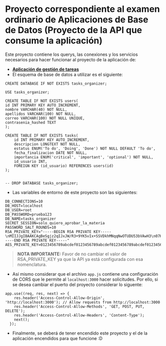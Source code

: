 # Proyecto correspondiente al examen ordinario de Aplicaciones de Base de Datos (Proyecto de la API que consume la aplicación)
Este proyecto contiene los querys, las conexiones y los servicios necesarios para hacer funcionar al proyecto de la aplicación de:
+ **[Aplicación de gestión de tareas](https://github.com/CarlosPaz64/ordinario_app_database.git)**
+ El esquema de base de datos a utilizar es el siguiente:
```
CREATE DATABASE IF NOT EXISTS tasks_organizer;

USE tasks_organizer;

CREATE TABLE IF NOT EXISTS users(
id INT PRIMARY KEY AUTO_INCREMENT,
nombre VARCHAR(40) NOT NULL, 
apellidos VARCHAR(100) NOT NULL,
correo VARCHAR(100) NOT NULL UNIQUE,
contrasenia_hashed TEXT
);

CREATE TABLE IF NOT EXISTS tasks(
    id INT PRIMARY KEY AUTO_INCREMENT,
    descripcion LONGTEXT NOT NULL,
    estatus ENUM('To do', 'Doing', 'Done') NOT NULL DEFAULT 'To do',
    fecha_finalizacion DATE NOT NULL,
    importancia ENUM('critical', 'important', 'optional') NOT NULL,
    id_usuario INT,
    FOREIGN KEY (id_usuario) REFERENCES users(id)
);


-- DROP DATABASE tasks_organizer;
```
+ Las variables de entorno de este proyecto son las siguientes:
```
DB_CONNECTIONS=10
DB_HOST=localhost
DB_USER=root
DB_PASSWORD=prueba123
DB_NAME=tasks_organizer
SECRET_SESSION=solo_quiero_aprobar_la_materia
PASSWORD_SALT_ROUNDS=10
RSA_PRIVATE_KEY="-----BEGIN RSA PRIVATE KEY-----\nMIIJJgIBAAKCAgBeSgjz2qIJxJW/R3+9YK5vIx+SSVDkhMNqqNwOTUDU53bVAwH3\n07H4ptZ+boDhHy3RsfOkZtGVxOahwfZSX5MT/aRqU/Xw3Lv15zh53ERmxRBv3bXX\n4qneQYEnCkN4ZBCCoX8dpO4GTmZGoctKEkl4wGRA1eFVNYB7x4ZCgt3mKboQzaVd\nVBCZPv1zGvyfNjp1P+egu+vfF1lK648hv8YOj9AoWjOSxZYLU38ySnGXajcjYG92\nhbCJ5bsSp0TaLgiLTp567821PWL271TdJa2xkT5xBD7O2YU1DQc+9VabYERkmX9+\nJV43BJUAY3fOtslFUIBZgYbouj4MUH4ds7058zoIDoJN1dJ7/38PeI7thUrMYzAJ\nLaDWB+NtAGshLe7vZywuxwEIgHV94KboDMTcqXSGrIX1KHmakrgFn16rj+v7m0Os\nttmPk/4OTzc1d3qb7UaUk3YRpWFdAq4mBN3uZQ+/JKyeBshe77GG0grHS3Qy8hgP\nG68R95Iw0e+EWjF2BYp0jGO7sQbvVgplHIB1JucPDeaHpAXy5MXqgHFy96ngu9Wk\n0vzr0RFciR6nqpMFy7RE7BaqQEfPsoENPLI1t6SrOHBLDQ8/hUbTvrIr8ntl+OKO\noLAx5gddPxopccY0cYOIPpf69uOlcjiL3/ce6CETjFFAdjn0aoWgoRYcRwIDAQAB\nAoICACpidWvI2BYz/Gyjo1Rp5X+n9kU4F9jhpUaI6YK0T3RlKBHQ7E2PJ+1ycfEb\nk2ufLGWa7L72SThd7p7AJg4ZUHAoEISLgX7oesWrTsPYtBbOdvkSXO/SwDFcmMYH\n4xR3RsSx/AZDYYwMKgWOLWf6mHRjZ62Nd2FqT3tU0ZGMaltQXoe3KaKua1e37Q6V\nDwIyykxykZi7YOhEAqufABRXtJxPIW9CPPS5RR2KRx9AP5ek82w/qVtJ9XXHgzR7\nZIP/NXAJw0vYCEx0b8w5AZj3mwC7HaqIEgPB3BNg6+TtPCVUPOpL5fe6rINm1+P4\n0p5lpEw4R7n0c8SiE8pNVKPdbC3YwnbhJFc0x3aJhh81wj1WkHn2lO7P8t+Q5ahb\nK1TFXz923CjA+vLT0h5hjVdT7K9MOR6/WZIjyiayfvCsM2pnZj+sMQxui5GKZpbf\nywMFSIdwkTShcqOvle1jJLTcj1kRWR6AOZ9LIUUcHDBbfaNGSWmOZ+DdIFaOoCMy\nEo8lJ0JVaJ4iuZLkY4R6i4OBDfJfOTZqC1NV8Jc5iCzcTtj3aoI/qOYej/f442tj\nW1j0IQkElkP3baJ2tVlQ3mcWjizbviWNRpJb7BY21uoM8OOnInvH+1a99JfHf0EY\n+w+GCbPj0W1Xss6t+KLfTKiAe8ryW4h2Tf4uoDJ91KV9UEyhAoIBAQCjPTY4G8jy\nwsBR4hzto6r+juBbBLCmiaohNy6+Ai8wrHEnHEBmmUjnUeBP/UOecH2Rmv5aenjg\nZL5oF8uKoHdSWzic4H290jUkQUbPSMsBD1GTVQUcHvi5iGImSDDNy1h8m/ccaP+a\nuYSJa/L5FT23J1JYLxaHFY/scAVhLHksIkW4vzeVXTppqZckgK7Mz+8to4IfzBT1\nPWvFVvgQExa6FgGZlWh463D235nacUotUxlyFgOmRnUxnxQigPyy6Htazaed96QR\n+AXxgwmXsHpY6ZUrkJ60yEHLJXIrprSFTrRFl0ltC+gxpjE4DydvD8zRjsNY447F\ni+ktBZXdVlKLAoIBAQCT3oNSAp5j7LO1tMklTkvMyt0g5H6vdz/jtSpV18rPTuUV\nc3MTlylPnZm1rvPp7rVJnvj4Zg3x14YHMTbAarme/UCpOLzCHAi8WFl3gNTAxcMG\naYDYJn6SbvTfgiW6STZrRCDLigKOZR90IRx85mSqeHdsDOsM7MIuzrt2aZA9ZuPb\n8MglSsrYtK+y4FBSziSag7ONxWF3TwAQzhirbTnhBNvQFotUNeuIleYT3yMrD+k+\nD362Pqenma6LGgeqlupZIRvnq4ICpZ0rynSlgPndFncjHOfzUMGG9OQ59mybVCJP\nH0vX6CEVm9okIOmydN0+l6REVbTHQKXLvdCPoUC1AoIBACBDY+j5DOF2Pn6wmxkY\n5R4E7TDwH137DYYdGv7w/ZS4MHETc2MT3sXhd903aFrzTs4tfSIy3Js1LjDyqwcO\nKic74leXQyL2Xgx5Xl5vu7fM6EmfXzAsquo4m3WHhSXXj/io9tFFq2dQTXK/xDkY\nyqbdfbfyLpiqWVTY2ydWm+huKauXF4xM7dOeckIDsQjH/DTgAUL5mhbSee95/fNn\nYnGLEeviDNEBb8VLcmQrSgblSr0yvqvpdxZEo70iE0/lBSRwSzW8kU//3mTailXR\nyoyyNgpzPfrrLZ3SG9umyj0izhyHBzsnRFAz0byLujaIP+oXNmLmLvy6Z26/kNw7\nSHsCggEALmZzhMeHlkmPduRc/hTcmk3KJ+kri7n61WRi/X7yiCz0m8+Xe71CXFZT\nBnz40x5xysFU1PWJSKtdxmH+EVEsICTOJovER5DueNOsd2B44mjsMtXmdW1W6HJi\n6sP3PMZ+ihhdxiDvfmli/ljpjJPrYMbeioxfMbYVlQSQNK8ZcPsZY0niNDmM/4Vr\nYNEcw28mc0oCjOk0FXE3zw4tFZX3xJF2vIxmei1VVI3dHb02VuvuP+gy1dNBXslN\nyR6I61HiBcfq7r6V1GjNshEcm1amkWbcSatnaaWcpNGx0DJwkClNftCORxjzUMmQ\nISgmzTX4uwxwonTWfnPd0tokWP27xQKCAQAy/ZoujWihqAqp3HnRy7DeKUwQpgvc\nH3VRktHVjTkk1XkjjnDMFgbXg88nEmnnkAGDHbYlJhOM7VsO8bZqkh+RtPZLlW1F\n8jU1b8o9LT4ccvqJWD2kJrWXtXkH8Z/8tIFAS5xy0ZvyFpelLGzesftiZlHpCuSy\nqF6VyliclFm0j9j9/vaHVj8+pvHhrDWda0ICW/xqhsPI9ieuS3yM3A0WCUJS2TVq\n4XMuYJgyx2OshuUx8BTMElFbZ5fiCNw5nedkU6Ed1959kDC/xWVFVIvYCtMaBrzj\naNM53NrktEy5oh5v7GEkFONlqB2eCpgwUxPOtSgfruDPrA4sY2crY5XY\n-----END RSA PRIVATE KEY-----"
AES_PRIVATE_KEY=0123456789abcdef0123456789abcdef0123456789abcdef0123456789abcdef
```
> **NOTA IMPORTANTE:** Favor de no cambiar el valor de RSA_PRIVATE_KEY ya que la API ya está configurada con esa nomenclatura.

+ Así mismo considerar que el archivo ``` app.js ``` contiene una configuración de CORS que le permite al ```localhost:3000``` hacer solicitudes. Por ello, si se desea cambiar el puerto del proyecto considerar lo siguente:
```
app.use((req, res, next) => {
    res.header('Access-Control-Allow-Origin', 'http://localhost:3000'); // Allow requests from http://localhost:3000
    res.header('Access-Control-Allow-Methods', 'GET, POST, PUT, DELETE');
    res.header('Access-Control-Allow-Headers', 'Content-Type');
    next();
  });
```

+ Finalmente, se deberá de tener encendido este proyecto y el de la aplicación encendidos para que funcione :D
